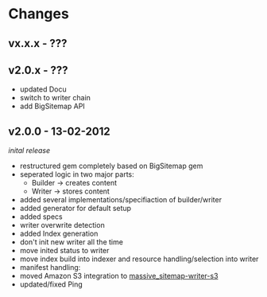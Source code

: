 # Changes

## vx.x.x - ???

## v2.0.x - ???

  * updated Docu
  * switch to writer chain
  * add BigSitemap API

## v2.0.0 - 13-02-2012
  _inital release_

  * restructured gem completely based on BigSitemap gem
  * seperated logic in two major parts:
    * Builder -> creates content
    * Writer -> stores content
  * added several implementations/specifiaction of builder/writer
  * added generator for default setup
  * added specs
  * writer overwrite detection
  * added Index generation
  * don't init new writer all the time
  * move inited status to writer
  * move index build into indexer and resource handling/selection into writer
  * manifest handling:
  * moved Amazon S3 integration to [massive_sitemap-writer-s3](https://github.com/rngtng/massive_sitemap-writer-s3)
  * updated/fixed Ping
